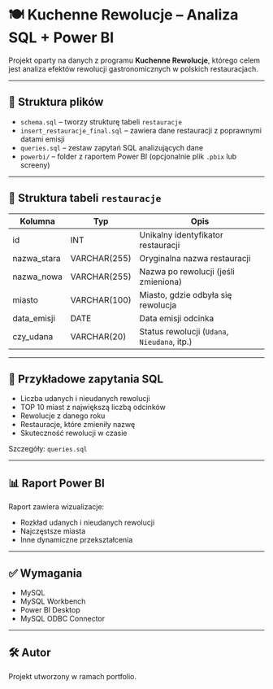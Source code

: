 
# 🍽 Kuchenne Rewolucje – Analiza SQL + Power BI

Projekt oparty na danych z programu **Kuchenne Rewolucje**, którego celem jest analiza efektów rewolucji gastronomicznych w polskich restauracjach.

---

## 📁 Struktura plików

- `schema.sql` – tworzy strukturę tabeli `restauracje`
- `insert_restauracje_final.sql` – zawiera dane restauracji z poprawnymi datami emisji
- `queries.sql` – zestaw zapytań SQL analizujących dane
- `powerbi/` – folder z raportem Power BI (opcjonalnie plik `.pbix` lub screeny)

---

## 🧱 Struktura tabeli `restauracje`

| Kolumna       | Typ           | Opis                                 |
|---------------|----------------|--------------------------------------|
| id            | INT            | Unikalny identyfikator restauracji   |
| nazwa_stara   | VARCHAR(255)   | Oryginalna nazwa restauracji         |
| nazwa_nowa    | VARCHAR(255)   | Nazwa po rewolucji (jeśli zmieniona) |
| miasto        | VARCHAR(100)   | Miasto, gdzie odbyła się rewolucja   |
| data_emisji   | DATE           | Data emisji odcinka                  |
| czy_udana     | VARCHAR(20)    | Status rewolucji (`Udana`, `Nieudana`, itp.) |

---

## 🧪 Przykładowe zapytania SQL

- Liczba udanych i nieudanych rewolucji
- TOP 10 miast z największą liczbą odcinków
- Rewolucje z danego roku
- Restauracje, które zmieniły nazwę
- Skuteczność rewolucji w czasie

Szczegóły: `queries.sql`

---

## 📊 Raport Power BI

Raport zawiera wizualizacje:
- Rozkład udanych i nieudanych rewolucji
- Najczęstsze miasta
- Inne dynamiczne przekształcenia

---

## ✅ Wymagania

- MySQL
- MySQL Workbench
- Power BI Desktop
- MySQL ODBC Connector

---

## 🛠 Autor

Projekt utworzony w ramach portfolio.
